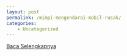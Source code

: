 ```yaml
---
layout: post
permalink: /mimpi-mengendarai-mobil-rusak/
categories:
    - Uncategorized
---
```


[Baca Selengkapnya](/10)